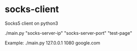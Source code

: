# socks-client
Socks5 client on python3

./main.py "socks-server-ip" "socks-server-port" "test-page"

Example:
    ./main.py 127.0.0.1 1080 google.com
